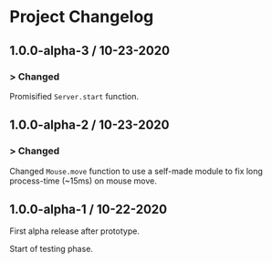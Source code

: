 # Project Changelog

## 1.0.0-alpha-3 / 10-23-2020

### > Changed
Promisified `Server.start` function.

## 1.0.0-alpha-2 / 10-23-2020

### > Changed

Changed `Mouse.move` function to use a self-made module to fix long process-time (~15ms) on mouse move.

## 1.0.0-alpha-1 / 10-22-2020

First alpha release after prototype.

Start of testing phase.
